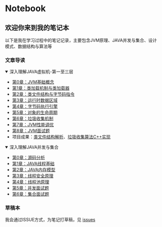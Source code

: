 # Notebook

## 欢迎你来到我的笔记本

以下是我在学习过程中的笔记记录，主要包含JVM原理、JAVA并发与集合、设计模式、数据结构与算法等

### 文章导读

<details open>
    <summary>深入理解JAVA虚拟机-第一至三层</summary>
    
+ [第0章：JVM基础概念](深入理解JAVA虚拟机-第一至三层#第0章jvm基础概念)
+ [第1章：类加载机制与类加载器](深入理解JAVA虚拟机-第一至三层#第1章类加载机制与类加载器)
+ [第2章：类文件结构与字节码指令](深入理解JAVA虚拟机-第一至三层#第2章类文件结构与字节码指令)
+ [第3章：运行时数据区域](深入理解JAVA虚拟机-第一至三层#第3章运行时数据区域)
+ [第4章：字节码执行引擎](深入理解JAVA虚拟机-第一至三层#第4章字节码执行引擎)
+ [第5章：对象的生命周期](深入理解JAVA虚拟机-第一至三层#第5章对象的生命周期)
+ [第6章：垃圾收集机制](深入理解JAVA虚拟机-第一至三层#第6章垃圾收集机制)
+ [第7章：JVM性能调优](深入理解JAVA虚拟机-第一至三层#第7章jvm性能调优)
+ [第8章：JVM面试题](深入理解JAVA虚拟机-第一至三层#第8章jvm面试题)
+ 项目成果：[类文件结构解析](https://github.com/peteryuanpan/ParseClassFile)、[垃圾收集算法C++实现](https://github.com/peteryuanpan/garbage-collect-demo)
</details>

<details open>
    <summary>深入理解JAVA并发与集合</summary>

+ [第0章：源码分析](深入理解JAVA并发与集合#第0章源码分析)
+ [第1章：JAVA线程基础](深入理解JAVA并发与集合#第1章java线程基础)
+ [第2章：JAVA内存模型](深入理解JAVA并发与集合#第2章java内存模型)
+ [第3章：线程安全原理](深入理解JAVA并发与集合#第3章线程安全原理)
+ [第4章：线程池原理](深入理解JAVA并发与集合#第4章线程池原理)
+ [第5章：并发面试题](深入理解JAVA并发与集合#第5章并发面试题)
+ [第6章：集合面试题](深入理解JAVA并发与集合#第6章集合面试题)
</details>

### 草稿本

我会通过ISSUE方式，为笔记打草稿，见 [issues](https://github.com/peteryuanpan/notebook/issues)

